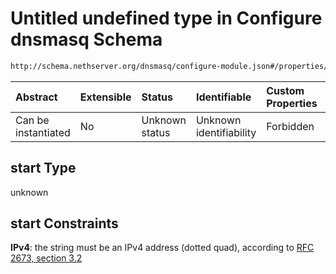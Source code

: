 # Untitled undefined type in Configure dnsmasq Schema

```txt
http://schema.nethserver.org/dnsmasq/configure-module.json#/properties/dhcp-server/then/properties/start
```



| Abstract            | Extensible | Status         | Identifiable            | Custom Properties | Additional Properties | Access Restrictions | Defined In                                                                      |
| :------------------ | :--------- | :------------- | :---------------------- | :---------------- | :-------------------- | :------------------ | :------------------------------------------------------------------------------ |
| Can be instantiated | No         | Unknown status | Unknown identifiability | Forbidden         | Allowed               | none                | [configure-module.json\*](dnsmasq/configure-module.json "open original schema") |

## start Type

unknown

## start Constraints

**IPv4**: the string must be an IPv4 address (dotted quad), according to [RFC 2673, section 3.2](https://tools.ietf.org/html/rfc2673 "check the specification")
